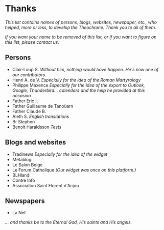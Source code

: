 # Thanks
*This list contains names of persons, blogs, websites, newspaper, etc., who helped, more or less, to develop the Theochrone.
Thank you to all of them.*

*If you want your name to be removed of this list, or if you want to figure on this list, please contact us.*

## Persons
* Clair-Loup S. *Without him, nothing would have happen. He's now one of our contributors.*
* Henri A. de V. *Especially for the idea of the Roman Martyrology*
* Philippe Maxence *Especially for the idea of the export to Outlook, Google, Thunderbird... calendars and the help he provided at this occasion*
* Father Eric I.
* Father Guillaume de Tanoüarn
* Father Claude B.
* Aleth S. *English translations*
* Br Stephen
* Benoit Haraldsson *Tests*

## Blogs and websites
* Tradinews *Especially for the idea of the widget*
* Metablog
* Le Salon Beige
* Le Forum Catholique *(Our widget was once on this platform.)*
* BLHland
* Contre Info
* Association Saint Florent d'Anjou

## Newspapers
* La Nef

*... and thanks be to the Eternal God, His saints and His angels.*
